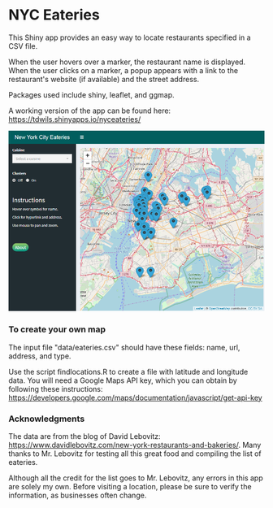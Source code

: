 # NYC Eateries

This Shiny app provides an easy way to locate restaurants specified in a CSV file. 

When the user hovers over a marker, the restaurant name is displayed. When the user clicks on a marker, a popup appears with a link to the restaurant's website (if available) and the street address.

Packages used include shiny, leaflet, and ggmap.

A working version of the app can be found here: https://tdwils.shinyapps.io/nyceateries/ 

![Image of NYC Eateries Shiny app](https://github.com/tdwils/nyceateries/blob/master/www/nyceateries.PNG)

### To create your own map

The input file "data/eateries.csv" should have these fields: name, url, address, and type.

Use the script findlocations.R to create a file with latitude and longitude data. You will need a Google Maps API key, which you can obtain by following these instructions: https://developers.google.com/maps/documentation/javascript/get-api-key 

### Acknowledgments 

The data are from the blog of David Lebovitz: https://www.davidlebovitz.com/new-york-restaurants-and-bakeries/. Many thanks to Mr. Lebovitz for testing all this great food and compiling the list of eateries. 

Although all the credit for the list goes to Mr. Lebovitz, any errors in this app are solely my own. Before visiting a location, please be sure to verify the information, as businesses often change.

